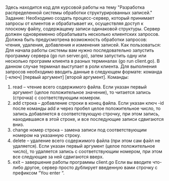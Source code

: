 Здесь находится код для курсовой работы на тему "Разработка распределенной системы обработки структурированных записей." 
Задание:
Необходимо создать процесс-сервер, который принимает запросы от клиентов и обрабатывает их, осуществляя доступ к плоскому файлу, содержащему записи одинаковой структуры. Сервер должен одновременно обрабатывать несколько клиентских запросов. Должна быть предусмотрена возможность обработки запросов: чтения, удаления, добавления и изменения записей.
Как пользоваться:
Для начала работы системы вам нужно последовательно запустить программу сервера (go run server.go), затем запустить одну или несколько программ клиента в разных терминалах (go run client.go). 
В данном случае терминал выступает в роли клиента. Для выполнения запросов необходимо вводить данные в следующем формате: команда [-ключ] [первый аргумент] [второй аргумент].
Команды: 
1) read – чтение всего содержимого файла. Если указан первый аргумент (целое положительное значение), то читается запись (строчка) с соответствующим номером.
2) add строка – добавление строки в конец файла. Если указан ключ -id после команды add и через пробел целое положительное число, то запись добавляется в соответствующую строчку, при этом запись, находившаяся в этой строке, и все последующие записи сдвигаются вниз.
3) change номер строка – замена записи под соответствующим номером на указанную строку.
4) delete – удаление всего содержимого файла (при этом сам файл не удаляется). Если указан первый аргумент (целое положительное число), то удаляется запись с соответствующим номером, при этом все следующие за ней сдвигаются вверх.
5) exit – завершение работы программы client.go
	Если вы вводите что-либо другое, сервер просто дублирует введенную вами строчку с префиксом “You enter “.

